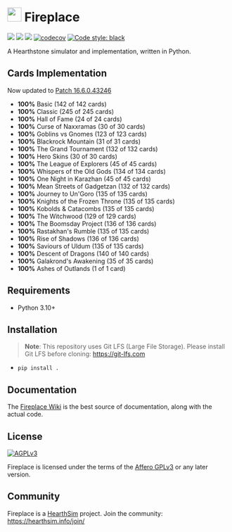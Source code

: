 # <img src="/logo.png" height="32" width="32"/> Fireplace
[![](https://img.shields.io/badge/python-3.10+-blue.svg)](https://peps.python.org/pep-0619/)
[![](https://img.shields.io/github/license/jleclanche/fireplace.svg)](https://github.com/jleclanche/fireplace/blob/master/LICENSE.md)
[![](https://github.com/jleclanche/fireplace/actions/workflows/build.yml/badge.svg)](https://github.com/jleclanche/fireplace/actions/workflows/build.yml)
[![codecov](https://codecov.io/github/jleclanche/fireplace/graph/badge.svg?token=FXDTJSKZL9)](https://codecov.io/github/jleclanche/fireplace)
[![Code style: black](https://img.shields.io/badge/code%20style-black-000000.svg)](https://github.com/psf/black)

A Hearthstone simulator and implementation, written in Python.


## Cards Implementation

Now updated to [Patch 16.6.0.43246](https://hearthstone.wiki.gg/wiki/Patch_16.6.0.43246)
* **100%** Basic (142 of 142 cards)
* **100%** Classic (245 of 245 cards)
* **100%** Hall of Fame (24 of 24 cards)
* **100%** Curse of Naxxramas (30 of 30 cards)
* **100%** Goblins vs Gnomes (123 of 123 cards)
* **100%** Blackrock Mountain (31 of 31 cards)
* **100%** The Grand Tournament (132 of 132 cards)
* **100%** Hero Skins (30 of 30 cards)
* **100%** The League of Explorers (45 of 45 cards)
* **100%** Whispers of the Old Gods (134 of 134 cards)
* **100%** One Night in Karazhan (45 of 45 cards)
* **100%** Mean Streets of Gadgetzan (132 of 132 cards)
* **100%** Journey to Un'Goro (135 of 135 cards)
* **100%** Knights of the Frozen Throne (135 of 135 cards)
* **100%** Kobolds & Catacombs (135 of 135 cards)
* **100%** The Witchwood (129 of 129 cards)
* **100%** The Boomsday Project (136 of 136 cards)
* **100%** Rastakhan's Rumble (135 of 135 cards)
* **100%** Rise of Shadows (136 of 136 cards)
* **100%** Saviours of Uldum (135 of 135 cards)
* **100%** Descent of Dragons (140 of 140 cards)
* **100%** Galakrond's Awakening (35 of 35 cards)
* **100%** Ashes of Outlands (1 of 1 card)

## Requirements

* Python 3.10+


## Installation

> **Note**: This repository uses Git LFS (Large File Storage). Please install Git LFS before cloning: https://git-lfs.com

* `pip install .`


## Documentation

The [Fireplace Wiki](https://github.com/jleclanche/fireplace/wiki) is the best
source of documentation, along with the actual code.


## License

[![AGPLv3](https://www.gnu.org/graphics/agplv3-88x31.png)](http://choosealicense.com/licenses/agpl-3.0/)

Fireplace is licensed under the terms of the
[Affero GPLv3](https://www.gnu.org/licenses/agpl-3.0.en.html) or any later version.


## Community

Fireplace is a [HearthSim](http://hearthsim.info/) project.
Join the community: <https://hearthsim.info/join/>
